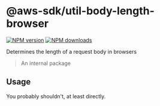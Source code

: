 # @aws-sdk/util-body-length-browser

[![NPM version](https://img.shields.io/npm/v/@aws-sdk/util-body-length-browser/latest.svg)](https://www.npmjs.com/package/@aws-sdk/util-body-length-browser)
[![NPM downloads](https://img.shields.io/npm/dm/@aws-sdk/util-body-length-browser.svg)](https://www.npmjs.com/package/@aws-sdk/util-body-length-browser)

Determines the length of a request body in browsers

> An internal package

## Usage

You probably shouldn't, at least directly.
